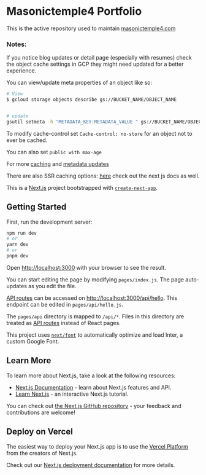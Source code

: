 # Masonictemple4 Portfolio
This is the active repository used to maintain [masonictemple4.com](https://masonictemple4.com/)



### Notes: 
If you notice blog updates or detail page (especially with resumes) check the object cache settings in GCP they might need updated for a better experience.

You can view/update meta properties of an object like so:
```bash
# View 
$ gcloud storage objects describe gs://BUCKET_NAME/OBJECT_NAME


# update
gsutil setmeta -h "METADATA_KEY:METADATA_VALUE " gs://BUCKET_NAME/OBJECT_NAME

```

To modify cache-control set `Cache-control: no-store` for an object not to ever
be cached.

You can also set `public with max-age`


For more [caching](https://cloud.google.com/storage/docs/caching) and [metadata updates](
https://cloud.google.com/storage/docs/viewing-editing-metadata#gsutil_1)

There are also SSR caching options: [here](https://github.com/vercel/next.js/blob/canary/examples/ssr-caching/pages/index.tsx) check out the next js docs as well.











This is a [Next.js](https://nextjs.org/) project bootstrapped with [`create-next-app`](https://github.com/vercel/next.js/tree/canary/packages/create-next-app).

## Getting Started

First, run the development server:

```bash
npm run dev
# or
yarn dev
# or
pnpm dev
```

Open [http://localhost:3000](http://localhost:3000) with your browser to see the result.

You can start editing the page by modifying `pages/index.js`. The page auto-updates as you edit the file.

[API routes](https://nextjs.org/docs/api-routes/introduction) can be accessed on [http://localhost:3000/api/hello](http://localhost:3000/api/hello). This endpoint can be edited in `pages/api/hello.js`.

The `pages/api` directory is mapped to `/api/*`. Files in this directory are treated as [API routes](https://nextjs.org/docs/api-routes/introduction) instead of React pages.

This project uses [`next/font`](https://nextjs.org/docs/basic-features/font-optimization) to automatically optimize and load Inter, a custom Google Font.

## Learn More

To learn more about Next.js, take a look at the following resources:

- [Next.js Documentation](https://nextjs.org/docs) - learn about Next.js features and API.
- [Learn Next.js](https://nextjs.org/learn) - an interactive Next.js tutorial.

You can check out [the Next.js GitHub repository](https://github.com/vercel/next.js/) - your feedback and contributions are welcome!

## Deploy on Vercel

The easiest way to deploy your Next.js app is to use the [Vercel Platform](https://vercel.com/new?utm_medium=default-template&filter=next.js&utm_source=create-next-app&utm_campaign=create-next-app-readme) from the creators of Next.js.

Check out our [Next.js deployment documentation](https://nextjs.org/docs/deployment) for more details.
